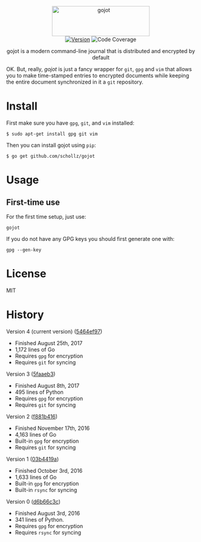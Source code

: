 <p align="center">
<img
    src="https://raw.githubusercontent.com/schollz/gojot/master/.github/gojot.png"
    width="260" height="80" border="0" alt="gojot">
<br>
<a href="https://github.com/schollz/gojot/releases/latest"><img src="https://img.shields.io/badge/version-4.0.0-brightgreen.svg?style=flat-square" alt="Version"></a>
<img src="https://img.shields.io/badge/coverage-40%25-yellow.svg?style=flat-square" alt="Code Coverage">
</p>

<p align="center">gojot is a modern command-line journal that is distributed and encrypted by default</p>

OK. But, really, *gojot* is just a fancy wrapper for `git`, `gpg` and `vim` that allows you to make time-stamped entries to encrypted documents while keeping the entire document synchronized in it a `git` repository.

Install
=======

First make sure you have `gpg`, `git`, and `vim` installed:

``` sourceCode
$ sudo apt-get install gpg git vim
```

Then you can install gojot using `pip`:

``` sourceCode
$ go get github.com/schollz/gojot
```

Usage
=====

First-time use
--------------

For the first time setup, just use:

    gojot

If you do not have any GPG keys you should first generate one with:

    gpg --gen-key

License
========

MIT

History
=======

Version 4 (current version) ([5464ef97](https://github.com/schollz/gojot/tree/5464ef97c3983b994072d3737f235f35b698b48e))

- Finished August 25th, 2017
- 1,172 lines of Go
- Requires `gpg` for encryption
- Requires `git` for syncing


Version 3 ([5faaeb3](https://github.com/schollz/gojot/tree/5faaeb3))

- Finished August 8th, 2017
- 495 lines of Python
- Requires `gpg` for encryption
- Requires `git` for syncing

Version 2 ([f881b416](https://github.com/schollz/gojot/tree/f881b416))

- Finished November 17th, 2016
- 4,163 lines of Go
- Built-in `gpg` for encryption
- Requires `git` for syncing


Version 1 ([03b4419a](https://github.com/schollz/gojot/tree/03b4419a1e9a032db8dd96cd18517a0830db4626))

- Finished October 3rd, 2016
- 1,633 lines of Go
- Built-in `gpg` for encryption
- Built-in `rsync` for syncing 

Version 0 ([d6b66c3c](https://github.com/schollz/gojot/tree/d6b66c3c1ac7fa6e34b971342c0f5257e8b7af30))

- Finished August 3rd, 2016
- 341 lines of Python.
- Requires `gpg` for encryption
- Requires `rsync` for syncing

